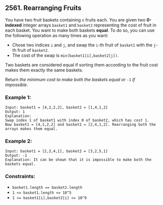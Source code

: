 ## 2561. Rearranging Fruits

You have two fruit baskets containing ```n``` fruits each. You are given two **0-indexed** integer arrays ```basket1``` and ```basket2``` representing the cost of fruit in each basket. You want to make both baskets **equal**. To do so, you can use the following operation as many times as you want:

* Chose two indices ```i``` and ```j```, and swap the ```i```-th fruit of ```basket1``` with the ```j```-th fruit of ```basket2```.
* The cost of the swap is ```min(basket1[i],basket2[j])```.

Two baskets are considered equal if sorting them according to the fruit cost makes them exactly the same baskets.

Return *the minimum cost to make both the baskets equal or* ```-1``` *if impossible*.

### Example 1:
```
Input: basket1 = [4,2,2,2], basket2 = [1,4,1,2]
Output: 1
Explanation:
Swap index 1 of basket1 with index 0 of basket2, which has cost 1.
Now basket1 = [4,1,2,2] and basket2 = [2,4,1,2]. Rearranging both the arrays makes them equal.
```
### Example 2:
```
Input: basket1 = [2,3,4,1], basket2 = [3,2,5,1]
Output: -1
Explanation: It can be shown that it is impossible to make both the baskets equal.
```

### Constraints:

* ```basket1.length == basket2.length```
* ```1 <= basket1.length <= 10^5```
* ```1 <= basket1[i],basket2[i] <= 10^9```